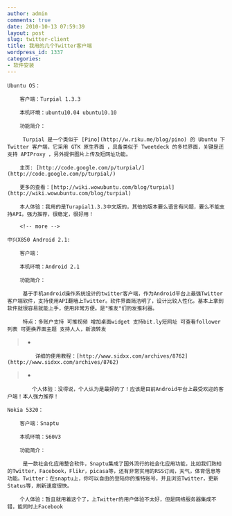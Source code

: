 ```yaml
---
author: admin
comments: true
date: 2010-10-13 07:59:39
layout: post
slug: twitter-client
title: 我用的几个Twitter客户端
wordpress_id: 1337
categories:
- 软件安装
---
```


	Ubuntu OS：

> 
	
> 
> 
		客户端：Turpial 1.3.3
	
> 
> 
	
> 
> 
		本机环境：ubuntu10.04 ubuntu10.10
	
> 
> 
	
> 
> 
		功能简介：
	
> 
> 
	
> 
> 
		 Turpial 是一个类似于 [Pino](http://w.riku.me/blog/pino) 的 Ubuntu 下 Twitter 客户端，它采用 GTK 原生界面 ，具备类似于 Tweetdeck 的多栏界面，关键是还支持 APIProxy ，另外提供图片上传及短网址功能。
	
> 
> 
	
> 
> 
		主页: [http://code.google.com/p/turpial/](http://code.google.com/p/turpial/)
	
> 
> 
	
> 
> 
		更多的查看：[http://wiki.wowubuntu.com/blog/turpial](http://wiki.wowubuntu.com/blog/turpial)
	
> 
> 
	
> 
> 
	
> 
> 
	
> 
> 
		本人体验：我用的是Turapial1.3.3中文版的，其他的版本要么语言有问题，要么不能支持API。强力推荐，很稳定，很好用！
	
> 
> 
	
> 
> 
		<!-- more -->  
	
> 
> 

	中兴X850 Android 2.1:

> 
	
> 
> 
		客户端：
	
> 
> 
	
> 
> 
		本机环境：Android 2.1
	
> 
> 
	
> 
> 
		功能简介：
	
> 
> 
	
> 
> 
		 基于手机android操作系统设计的twitter客户端，作为Android平台上最强Twitter客户端软件，支持使用API翻墙上Twitter。软件界面简洁明了，设计比较人性化。基本上拿到软件就很容易就能上手，使用非常方便。是"推友"们的发推利器。
	
> 
> 
	
> 
> 
		 特点：多账户支持 可推视频 增加桌面widget 支持bit.ly短网址 可查看follower列表 可更换界面主题 支持人人，新浪转发
	
> 
> 
	
> 
> 
		
>   * 
			 详细的使用教程：[http://www.sidxx.com/archives/8762](http://www.sidxx.com/archives/8762)
		
> 
		
>   * 
			个人体验：没得说，个人认为是最好的了！应该是目前Android平台上最受欢迎的客户端！本人强力推荐！
		
> 

	Nokia 5320：

> 
	
> 
> 
		客户端：Snaptu
	
> 
> 
	
> 
> 
		本机环境：S60V3
	
> 
> 
	
> 
> 
		功能简介：
	
> 
> 
	
> 
> 
		 是一款社会化应用整合软件，Snaptu集成了国外流行的社会化应用功能，比如我们熟知的Twitter，Facebook，Flikr，picasa等，还有非常实用的RSS订阅，天气，体育信息等功能。Twitter：在snaptu上，你可以自由的登陆你的推特账号，并且浏览Twitter，更新Status等，刷新速度很快。
	
> 
> 
	
> 
> 
		个人体验：暂且就用着这个了，上Twitter的用户体验不太好，但是网络服务器集成不错，能同时上Facebook
	
> 
> 
	
> 
> 
	
> 
> 

